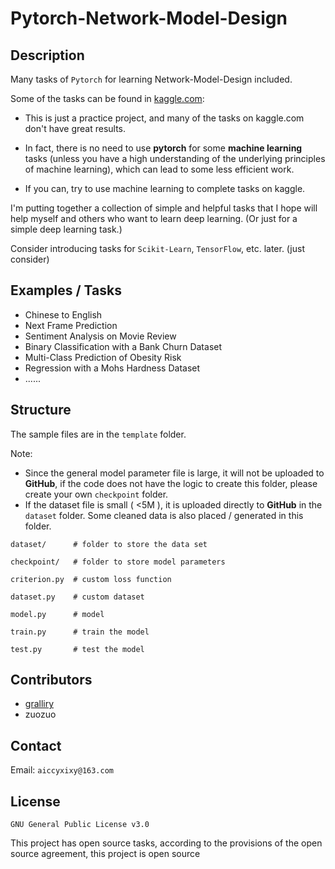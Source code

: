 # Pytorch-Network-Model-Design

## Description

Many tasks of ```Pytorch``` for learning Network-Model-Design included.

Some of the tasks can be found in [kaggle.com](https://kaggle.com):

* This is just a practice project, and many of the tasks on kaggle.com don't have great results.

* In fact, there is no need to use __pytorch__ for some __machine learning__ tasks (unless you have a high understanding of
  the underlying principles of machine learning), which can lead to some less efficient work.

* If you can, try to use machine learning to complete tasks on kaggle.

I'm putting together a collection of simple and helpful tasks that I hope will help myself and others who
want to learn deep learning. (Or just for a simple deep learning task.)

Consider introducing tasks for ```Scikit-Learn```, ```TensorFlow```, etc. later. (just consider)

## Examples / Tasks

* Chinese to English
* Next Frame Prediction
* Sentiment Analysis on Movie Review
* Binary Classification with a Bank Churn Dataset
* Multi-Class Prediction of Obesity Risk
* Regression with a Mohs Hardness Dataset
* ......

## Structure

The sample files are in the ```template``` folder.

Note: 

* Since the general model parameter file is large, it will not be uploaded to __GitHub__, if the code does not
have the logic to create this folder, please create your own ```checkpoint``` folder.
* If the dataset file is small ( <5M ), it is uploaded directly to __GitHub__ in the ```dataset``` folder. Some cleaned data is also placed / generated in this folder.

```
dataset/      # folder to store the data set

checkpoint/   # folder to store model parameters

criterion.py  # custom loss function

dataset.py    # custom dataset

model.py      # model

train.py      # train the model

test.py       # test the model
```

## Contributors

* [gralliry](https://github.com/gralliry)
* zuozuo

## Contact

Email: ```aiccyxixy@163.com```

## License

```GNU General Public License v3.0```

This project has open source tasks, according to the provisions of the open source agreement, this project is open
source